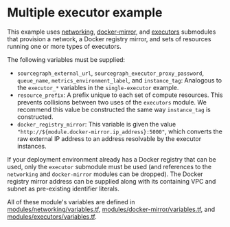 # Multiple executor example

This example uses [networking](https://registry.terraform.io/modules/sourcegraph/executors/aws/6.0.0/submodules/networking), [docker-mirror](https://registry.terraform.io/modules/sourcegraph/executors/aws/6.0.0/submodules/docker-mirror), and [executors](https://registry.terraform.io/modules/sourcegraph/executors/aws/6.0.0/submodules/executors) submodules that provision a network, a Docker registry mirror, and sets of resources running one or more types of executors.

The following variables must be supplied:

- `sourcegraph_external_url`, `sourcegraph_executor_proxy_password`, `queue_name`, `metrics_environment_label`, and `instance_tag`: Analogous to the `executor_*` variables in the `single-executor` example.
- `resource_prefix`: A prefix unique to each set of compute resources. This prevents collisions between two uses of the `executors` module. We recommend this value be constructed the same way `instance_tag` is constructed.
- `docker_registry_mirror`: This variable is given the value `"http://${module.docker-mirror.ip_address}:5000"`, which converts the raw external IP address to an address resolvable by the executor instances.

If your deployment environment already has a Docker registry that can be used, only the `executor` submodule must be used (and references to the `networking` and `docker-mirror` modules can be dropped). The Docker registry mirror address can be supplied along with its containing VPC and subnet as pre-existing identifier literals.

All of these module's variables are defined in [modules/networking/variables.tf](https://github.com/sourcegraph/terraform-aws-executors/blob/v6.0.0/modules/networking/variables.tf), [modules/docker-mirror/variables.tf](https://github.com/sourcegraph/terraform-aws-executors/blob/v6.0.0/modules/docker-mirror/variables.tf), and [modules/executors/variables.tf](https://github.com/sourcegraph/terraform-aws-executors/blob/v6.0.0/modules/executors/variables.tf).